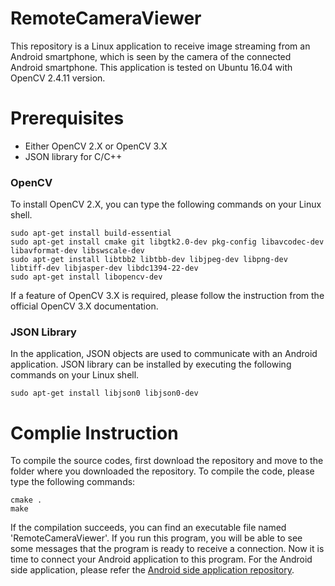 # RemoteCameraViewer
This repository is a Linux application to receive image streaming from an Android smartphone, which is seen by the camera of the connected Android smartphone. This application is tested on Ubuntu 16.04 with OpenCV 2.4.11 version.

# Prerequisites
- Either OpenCV 2.X or OpenCV 3.X 
- JSON library for C/C++

### OpenCV
To install OpenCV 2.X, you can type the following commands on your Linux shell.
```
sudo apt-get install build-essential
sudo apt-get install cmake git libgtk2.0-dev pkg-config libavcodec-dev libavformat-dev libswscale-dev
sudo apt-get install libtbb2 libtbb-dev libjpeg-dev libpng-dev libtiff-dev libjasper-dev libdc1394-22-dev
sudo apt-get install libopencv-dev
```
If a feature of OpenCV 3.X is required, please follow the instruction from the official OpenCV 3.X documentation.

### JSON Library
In the application, JSON objects are used to communicate with an Android application. JSON library can be installed by executing the following commands on your Linux shell.
```
sudo apt-get install libjson0 libjson0-dev
```

# Complie Instruction
To compile the source codes, first download the repository and move to the folder where you downloaded the repository. To compile the code, please type the following commands:
```
cmake .
make
```
If the compilation succeeds, you can find an executable file named 'RemoteCameraViewer'. If you run this program, you will be able to see some messages that the program is ready to receive a connection. Now it is time to connect your Android application to this program. For the Android side application, please refer the [Android side application repository](https://github.com/SeongdoKim/AndroidRemoteCamera).
